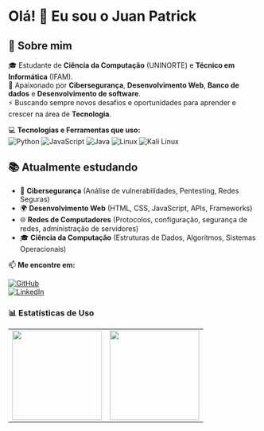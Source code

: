 # Olá! 👋 Eu sou o Juan Patrick

## 🚀 Sobre mim
🎓 Estudante de **Ciência da Computação** (UNINORTE) e **Técnico em Informática** (IFAM).<br>
🔐 Apaixonado por **Cibersegurança**, **Desenvolvimento Web**, **Banco de dados** e **Desenvolvimento de software**.<br>
⚡ Buscando sempre novos desafios e oportunidades para aprender e crescer na área de **Tecnologia**.

💻 **Tecnologias e Ferramentas que uso:**  
![Python](https://img.shields.io/badge/-Python-3776AB?style=flat-square&logo=Python&logoColor=white)
![JavaScript](https://img.shields.io/badge/-JavaScript-F7DF1E?style=flat-square&logo=JavaScript&logoColor=black)
![Java](https://img.shields.io/badge/-Java-007396?style=flat-square&logo=coffeescript&logoColor=white)
![Linux](https://img.shields.io/badge/-Linux-FCC624?style=flat-square&logo=Linux&logoColor=black)
![Kali Linux](https://img.shields.io/badge/-Kali%20Linux-557C94?style=flat-square&logo=kalilinux&logoColor=white)

## 📚 Atualmente estudando
- 🔐 **Cibersegurança** (Análise de vulnerabilidades, Pentesting, Redes Seguras)
- 🌍 **Desenvolvimento Web** (HTML, CSS, JavaScript, APIs, Frameworks)
- 🌐 **Redes de Computadores**  (Protocolos, configuração, segurança de redes, administração de servidores)
- 🎓 **Ciência da Computação** (Estruturas de Dados, Algoritmos, Sistemas Operacionais)  

📫 **Me encontre em:**  

[![GitHub](https://img.shields.io/badge/-GitHub-181717?style=flat-square&logo=GitHub&logoColor=white)](https://github.com/Juanzev)  
[![LinkedIn](https://img.shields.io/badge/-LinkedIn-0077B5?style=flat-square&logo=LinkedIn&logoColor=white)](https://www.linkedin.com/in/juan-patrick-724075300/)

### 📊 Estatísticas de Uso
<div align="center">
  <table>
    <tr>
      <td>
        <img height="180em" src="https://github-readme-stats.vercel.app/api?username=Juanzev&show_icons=true&theme=tokyonight"/>
      </td>
      <td>
        <img height="180em" src="https://github-readme-stats.vercel.app/api/top-langs/?username=Juanzev&layout=compact&theme=tokyonight"/>
      </td>
    </tr>
  </table>
</div>


